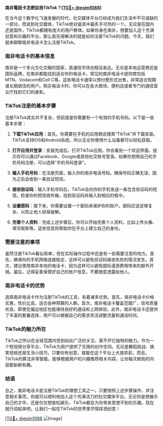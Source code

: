 **南非電話卡怎麽註冊TikTok？[[TG💪+ @esim1088](https://t.me/s/esim1088)]**

在当今这个数字化飞速发展的时代，社交媒体平台已经成为我们生活中不可或缺的一部分。而说到社交媒体，TikTok绝对是其中最炙手可热的一个。无论是在国内还是国外，TikTok都拥有庞大的用户群体。如果你身在南非，想要加入这个充满创意和乐趣的平台，那么首先得解决的就是如何注册TikTok的问题。今天，我们就来聊聊南非电话卡怎么注册TikTok。

### 南非电话卡的基本信息

南非是一个多元文化交融的国家，其通信市场也相当发达。无论是本地运营商还是国际品牌，在南非都能找到适合你的电话卡。常见的南非电话卡提供商包括MTN、Vodacom和Cell C等。这些电话卡通常以预付费形式出售，非常适合短期或长期居住的用户。购买电话卡时，你可以在各大商场、便利店或者专门的通信营业厅找到它们的身影。

### TikTok注册的基本步骤

注册TikTok其实并不复杂，但前提是你需要有一个有效的手机号码。以下是一些基本步骤：

1. **下载TikTok应用**：首先，你需要在手机的应用商店搜索“TikTok”并下载安装。TikTok支持iOS和Android系统，所以无论你使用什么设备都可以轻松获取。

2. **打开应用并登录**：安装完成后，打开TikTok应用。你会看到一个欢迎界面，提示你可以通过Facebook、Google或其他社交账号登录。如果你想用自己的手机号码注册，可以选择“手机号码登录”。

3. **输入手机号码**：在注册页面，输入你的南非电话号码。确保号码正确无误，因为之后会收到一条验证短信。

4. **接收验证码**：输入手机号码后，TikTok会向你的手机发送一条包含验证码的短信。检查你的短信收件箱，找到验证码并输入到相应的框中。

5. **设置密码**：接下来，你需要设置一个密码来保护你的账户。密码应该足够复杂，以防止他人轻易破解。

6. **完善个人资料**：完成上述步骤后，你可以开始完善个人资料，比如上传头像、填写昵称等。这些信息将帮助你在平台上建立自己的身份。

### 需要注意的事项

虽然注册TikTok看似简单，但在实际操作过程中还是有一些需要注意的地方。首先，确保你的手机网络连接稳定，这样可以避免验证码接收失败的情况发生。其次，建议使用南非本地的电话卡，因为这样可以避免国际漫游费用带来的额外开销。最后，记得妥善保管好自己的账户信息，不要随意透露给他人。

### 南非电话卡的优势

选择南非电话卡作为注册TikTok的工具，有着诸多优势。首先，南非电话卡价格实惠，性价比高，适合各种预算的人群。其次，南非电话卡覆盖范围广，信号质量优良，即使在偏远地区也能保持良好的通话和上网体验。此外，南非电话卡还提供了丰富的套餐选择，用户可以根据自己的需求灵活调整流量和通话时间。

### TikTok的魅力所在

TikTok之所以在全球范围内受到如此广泛的关注，离不开它独特的魅力。作为一个短视频分享平台，TikTok为用户提供了无限的创作空间。无论是舞蹈挑战、搞笑视频还是生活小技巧，只要你有创意，就能在这个平台上大放异彩。而且，TikTok的算法非常智能，能够根据用户的兴趣推荐相关内容，让你每次刷到的内容都新鲜有趣。

### 结语

总之，南非电话卡是注册TikTok的理想工具之一。只要按照上述步骤操作，并注意相关事项，你就可以顺利地加入这个充满活力的社交媒体平台。无论你是想展示自己的才华，还是仅仅想放松娱乐，TikTok都会为你带来意想不到的乐趣。现在就行动起来吧，让我们一起在TikTok的世界里尽情挥洒创意！

[[TG💪+ @esim1088](https://t.me/s/esim1088) ![Image](https://i.postimg.cc/4NQfJmqS/Snipaste-2025-05-13-00-14-12.png)]